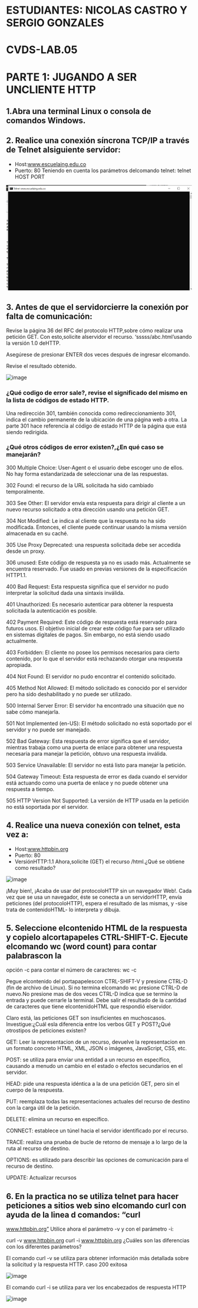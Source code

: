 # ESTUDIANTES: NICOLAS CASTRO Y SERGIO GONZALES
# CVDS-LAB.05
# PARTE 1: JUGANDO A SER UNCLIENTE HTTP
## 1.Abra una terminal Linux o consola de comandos Windows.
## 2. Realice una conexión síncrona TCP/IP a través de Telnet alsiguiente servidor:
* Host:www.escuelaing.edu.co
* Puerto: 80
Teniendo en cuenta los parámetros delcomando telnet:
telnet HOST PORT

![](https://github.com/NicolasCastro9/CVDS-LAB.05/blob/main/FOTOS/1.png?raw=true)

## 3. Antes de que el servidorcierre la conexión por falta de comunicación:

Revise la página 36 del RFC del protocolo HTTP,sobre cómo realizar una petición GET. Con esto,solicite alservidor el recurso.
‘sssss/abc.html’usando la versión 1.0 deHTTP.

Asegúrese de presionar ENTER dos veces después de ingresar elcomando.

Revise el resultado obtenido.


![image](https://user-images.githubusercontent.com/98556822/221438957-5f3a2c4d-3cd9-4cae-96c0-237b700f61a1.png)


### ¿Qué codigo de error sale?, revise el significado del mismo en la lista de códigos de estado HTTP.

Una redirección 301, también conocida como redireccionamiento 301, indica el cambio permanente de la ubicación de una página web a otra. La parte 301 hace referencia al código de estado HTTP de la página que está siendo redirigida.

### ¿Qué otros códigos de error existen?,¿En qué caso se manejarán?

300 Multiple Choice: User-Agent o el usuario debe escoger uno de ellos. No hay forma estandarizada de seleccionar una de las respuestas.

302 Found: el recurso de la URL solicitada ha sido cambiado temporalmente.

303 See Other: El servidor envía esta respuesta para dirigir al cliente a un nuevo recurso solicitado a otra dirección usando una petición GET.

304 Not Modified: Le indica al cliente que la respuesta no ha sido modificada. Entonces, el cliente puede continuar usando la misma versión almacenada en su caché.

305 Use Proxy Deprecated: una respuesta solicitada debe ser accedida desde un proxy.

306 unused: Este código de respuesta ya no es usado más. Actualmente se encuentra reservado. Fue usado en previas versiones de la especificación HTTP1.1.

400 Bad Request: Esta respuesta significa que el servidor no pudo interpretar la solicitud dada una sintaxis inválida.

401 Unauthorized: Es necesario autenticar para obtener la respuesta solicitada la autenticación es posible.

402 Payment Required: Este código de respuesta está reservado para futuros usos. El objetivo inicial de crear este código fue para ser utilizado en sistemas digitales de pagos. Sin embargo, no está siendo usado actualmente.

403 Forbidden: El cliente no posee los permisos necesarios para cierto contenido, por lo que el servidor está rechazando otorgar una respuesta apropiada.

404 Not Found: El servidor no pudo encontrar el contenido solicitado.

405 Method Not Allowed: El método solicitado es conocido por el servidor pero ha sido deshabilitado y no puede ser utilizado.

500 Internal Server Error: El servidor ha encontrado una situación que no sabe cómo manejarla.

501 Not Implemented (en-US): El método solicitado no está soportado por el servidor y no puede ser manejado.

502 Bad Gateway: Esta respuesta de error significa que el servidor, mientras trabaja como una puerta de enlace para obtener una respuesta necesaria para manejar la petición, obtuvo una respuesta inválida.

503 Service Unavailable: El servidor no está listo para manejar la petición. 

504 Gateway Timeout: Esta respuesta de error es dada cuando el servidor está actuando como una puerta de enlace y no puede obtener una respuesta a tiempo.

505 HTTP Version Not Supported: La versión de HTTP usada en la petición no está soportada por el servidor.

## 4. Realice una nueva conexión con telnet, esta vez a:
* Host:www.httpbin.org
* Puerto: 80
* VersiónHTTP:1.1
Ahora,solicite (GET) el recurso /html.¿Qué se obtiene como resultado?

![image](https://user-images.githubusercontent.com/98556822/221474425-4a2befb5-dbb1-4311-be55-ccfd4226a8ec.png)



¡Muy bien!, ¡Acaba de usar del protocoloHTTP sin un navegador Web!. Cada vez que se usa un navegador, éste se conecta a un servidorHTTP, envía peticiones
(del protocoloHTTP), espera el resultado de las mismas, y -sise trata de contenidoHTML- lo interpreta y dibuja.
## 5. Seleccione elcontenido HTML de la respuesta y copielo alcortapapeles CTRL-SHIFT-C. Ejecute elcomando wc (word count) para contar palabrascon la
opción -c para contar el número de caracteres:
wc -c



Pegue elcontenido del portapapelescon CTRL-SHIFT-V y presione CTRL-D (fin de archivo de Linux). Si no termina elcomando wc presione CTRL-D
de nuevo.No presione mas de dos veces CTRL-D indica que se termino la entrada y puede cerrarle la terminal. Debe salir el resultado de la cantidad de
caracteres que tiene elcontenidoHTML que respondió elservidor.


Claro está, las peticiones GET son insuficientes en muchoscasos. Investigue:¿Cuál esla diferencia entre los verbos GET y POST?¿Qué otrostipos de
peticiones existen?

GET: Leer la representacion de un recurso, devuelve la representacion en un formato concreto HTML, XML, JSON o imágenes, JavaScript, CSS, etc.

POST: se utiliza para enviar una entidad a un recurso en específico, causando a menudo un cambio en el estado o efectos secundarios en el servidor.

HEAD: pide una respuesta idéntica a la de una petición GET, pero sin el cuerpo de la respuesta.

PUT: reemplaza todas las representaciones actuales del recurso de destino con la carga útil de la petición.

DELETE: elimina un recurso en específico.

CONNECT: establece un túnel hacia el servidor identificado por el recurso.

TRACE: realiza una prueba de bucle de retorno de mensaje a lo largo de la ruta al recurso de destino.

OPTIONS: es utilizado para describir las opciones de comunicación para el recurso de destino.

UPDATE: Actualizar recursos


## 6. En la practica no se utiliza telnet para hacer peticiones a sitios web sino elcomando curl con ayuda de la linea d comandos: “curl
www.httpbin.org”
Utilice ahora el parámetro -v y con el parámetro -i:

curl -v www.httpbin.org
curl -i www.httpbin.org
¿Cuáles son las diferencias con los diferentes parámetros?

El comando curl -v se utiliza para obtener información más detallada sobre la solicitud y la respuesta HTTP. caso 200 exitosa

![image](https://user-images.githubusercontent.com/98556822/221476408-4258e2cd-9f64-4bfc-8162-51fda1f615b4.png)


El comando curl -i se utiliza para ver los encabezados de respuesta HTTP

![image](https://user-images.githubusercontent.com/98556822/221476440-57c08a0b-6178-474e-95c2-0c209d59111c.png)

